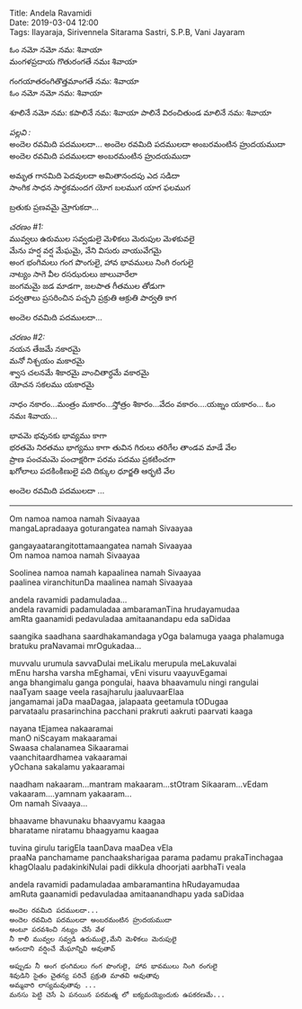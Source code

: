 Title: Andela Ravamidi  
Date: 2019-03-04 12:00   
Tags: Ilayaraja, Sirivennela Sitarama Sastri, S.P.B, Vani Jayaram

                                                            
ఓం నమో నమో నమ: శివాయా  
మంగళప్రదాయ గొతురంగతే నమః శివాయా 

గంగయాతరంగితొత్తమాంగతే నమ: శివాయా  
ఓం నమో నమో నమ: శివాయా 

శూలినే నమో నమ: కపాలినే నమ: శివాయా 
పాలినే విరంచితుండ మాలినే నమ: శివాయా 

_పల్లవి :_  
అందెల రవమిది పదములదా...
అందెల రవమిది పదములదా అంబరమంటిన హ్రుదయముదా  
అందెల రవమిది పదములదా అంబరమంటిన హ్రుదయముదా

అమృత గానమిది పెదవులదా అమితానందపు ఎద సడిదా    
సాంగిక సాధన సార్ధకమందగ యోగ బలముగ యాగ ఫలముగ  

బ్రతుకు ప్రణవమై మ్రోగుకదా...


_చరణం #1:_   
మువ్వలు ఉరుముల సవ్వడులై మెళికలు మెరుపుల మెళకువలై  
మేను హర్ష వర్ష మేఘమై, వేని విసురు వాయువేగమై  
అంగ భంగిమలు గంగ పొంగులై, హావ భావములు నింగి రంగులై    
నాట్యం సాగె వీల రసఝరులు జాలువారేలా  
జంగమమై జడ మాడగా, జలపాత గీతముల తోడుగా      
పర్వతాలు ప్రసరించిన పచ్చని ప్రక్రుతి ఆక్రుతి పార్వతి కాగ  

అందెల రవమిది పదములదా...

_చరణం #2:_   
నయన తేజమే నకారమై  
మనో నిశ్చయం మకారమై  
శ్వాస చలనమే శికారమై 
వాంచితార్ధమే వకారమై  
యోచన సకలము యకారమై  

నాధం నకారం...మంత్రం మకారం...స్తోత్రం శికారం...వేదం వకారం....యఙ్నం యకారం...
ఓం నమః శివాయ...

భావమె భవునకు భావ్యము కాగా  
భరతమె నిరతము భాగ్యము కాగా 
తువిన గిరులు తరిగేల తాండవ మాడే వేల   
ప్రాణ పంచమమె పంచాక్షరిగా పరమ పదము ప్రకటించగా  
ఖగోలాలు పదకింకిణులై పది దిక్కుల ధూర్జతి ఆర్భటి వేల
  
అందెల రవమిది పదములదా ...

----
Om namoa namoa namah Sivaayaa   
mangaLapradaaya goturangatea namah Sivaayaa   

gangayaatarangitottamaangatea namah Sivaayaa  
Om namoa namoa namah Sivaayaa 

Soolinea namoa namah kapaalinea namah Sivaayaa   
paalinea viranchitunDa maalinea namah Sivaayaa  

andela ravamidi padamuladaa...  
andela ravamidi padamuladaa ambaramanTina hrudayamudaa   
amRta gaanamidi pedavuladaa amitaanandapu eda saDidaa    

saangika saadhana saardhakamandaga yOga balamuga yaaga phalamuga  
bratuku praNavamai mrOgukadaa...  


muvvalu urumula savvaDulai meLikalu merupula meLakuvalai   
mEnu harsha varsha mEghamai, vEni visuru vaayuvEgamai    
anga bhangimalu ganga pongulai, haava bhaavamulu ningi rangulai      
naaTyam saage veela rasajharulu jaaluvaarElaa    
jangamamai jaDa maaDagaa, jalapaata geetamula tODugaa      
parvataalu prasarinchina pacchani prakruti aakruti paarvati kaaga  


nayana tEjamea nakaaramai   
manO niScayam makaaramai   
Swaasa chalanamea Sikaaramai   
vaanchitaardhamea vakaaramai   
yOchana sakalamu yakaaramai   

naadham nakaaram...mantram makaaram...stOtram Sikaaram...vEdam vakaaram....yamnam yakaaram...    
Om namah Sivaaya...   

bhaavame bhavunaku bhaavyamu kaagaa   
bharatame niratamu bhaagyamu kaagaa  

tuvina girulu tarigEla taanDava maaDea vEla   
praaNa panchamame panchaaksharigaa parama padamu prakaTinchagaa   
khagOlaalu padakinkiNulai padi dikkula dhoorjati aarbhaTi veala  
  

andela ravamidi padamuladaa ambaramantina hRudayamudaa   
amRuta gaanamidi pedavuladaa amitaanandhapu yada saDidaa   


    అందెల రవమిది పదములదా... 
    అందెల రవమిది పదములదా అంబరమంటిన హ్రుదయముదా 
    అంటూ పరవశించి నట్యం చేసే వేళ
    నీ కాలి మువ్వల సవ్వడి ఉరుములై,మేని మెళికలు మెరుపులై
    ఆనందాని వర్షించే మేఘాన్నివి అవుతావ్

    అప్పుడు నీ అంగ భంగిమలు గంగ పొంగులై, హావ భావములు నింగి రంగులై
    శివుడిని సైతం చైతన్య పరిచే ప్రక్రుతి మాతవి అవుతావు   
    అమ్మవారి లాస్యమవుతావు ...
    మనసు పెట్టి చెసే ఏ పనయిన పరమత్మ లో ఐక్యమయ్యెందుకు ఉపకరణమే...
